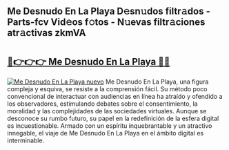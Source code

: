 ## Me Desnudo En La Playa D𝚎sn𝚞dos filtr𝚊dos - Parts-fcv Vid𝚎os f𝚘tos - N𝚞evas filtr𝚊ciones atr𝚊ctivas zkmVA

# <h2><a href="http://mb2raf.tromn.icu/?c=Me+Desnudo+En+La+Playa">🔗👉👉👉 Me Desnudo En La Playa 🔗🔗</a></h2>

[![Me Desnudo En La Playa nuevo](https://i.imgur.com/pEAQMta.gif)](http://mb2raf.tromn.icu/?c=Me+Desnudo+En+La+Playa)
Me Desnudo En La Playa, una figura compleja y esquiva, se resiste a la comprensión fácil. Su método poco convencional de interactuar con audiencias en línea ha atraído y ofendido a los observadores, estimulando debates sobre el consentimiento, la moralidad y las complejidades de las sociedades virtuales. Aunque se desconoce su rumbo futuro, su papel en la redefinición de la esfera digital es incuestionable. Armado con un espíritu inquebrantable y un atractivo innegable, el viaje de Me Desnudo En La Playa en el ámbito digital es interminable.
